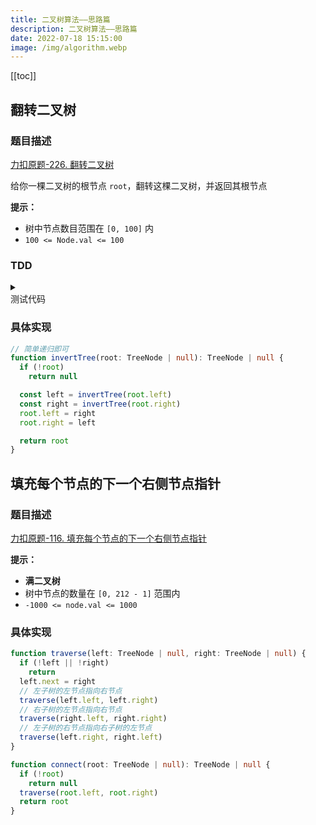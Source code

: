 ```yaml
---
title: 二叉树算法——思路篇
description: 二叉树算法——思路篇
date: 2022-07-18 15:15:00
image: /img/algorithm.webp
---
```


[[toc]]

## 翻转二叉树

### 题目描述

[<div class="i-cib-leetcode"></div> 力扣原题-226. 翻转二叉树](https://leetcode.cn/problems/invert-binary-tree/)

给你一棵二叉树的根节点 `root`，翻转这棵二叉树，并返回其根节点

**提示：**

- 树中节点数目范围在 `[0, 100]` 内
- `100 <= Node.val <= 100`

### TDD

<details>
  <summary class="cursor-pointer">
    <div class="i-vscode-icons-file-type-testts mr-1"></div>
    测试代码
  </summary>
  
```ts
describe('binary tree thought', () => {
  it('invertTree', () => {
    const before = invertTree(createTree([1, 2, 3, 4, 5]))
    const after = createTree([1, 3, 2, null, null, 5, 4])
    expect(before).toEqual(after)
  })
})
```
  
</details>

### 具体实现

```ts
// 简单递归即可
function invertTree(root: TreeNode | null): TreeNode | null {
  if (!root)
    return null

  const left = invertTree(root.left)
  const right = invertTree(root.right)
  root.left = right
  root.right = left

  return root
}
```

## 填充每个节点的下一个右侧节点指针

### 题目描述

[<div class="i-cib-leetcode"></div> 力扣原题-116. 填充每个节点的下一个右侧节点指针](https://leetcode-cn.com/problems/populating-next-right-pointers-in-each-node/)

**提示：**
- **满二叉树**
- 树中节点的数量在 `[0, 212 - 1]` 范围内
- `-1000 <= node.val <= 1000`

### 具体实现

```ts
function traverse(left: TreeNode | null, right: TreeNode | null) {
  if (!left || !right)
    return
  left.next = right
  // 左子树的左节点指向右节点
  traverse(left.left, left.right)
  // 右子树的左节点指向右节点
  traverse(right.left, right.right)
  // 左子树的右节点指向右子树的左节点
  traverse(left.right, right.left)
}

function connect(root: TreeNode | null): TreeNode | null {
  if (!root)
    return null
  traverse(root.left, root.right)
  return root
}
```